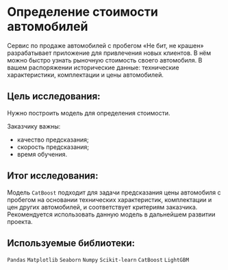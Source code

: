 # Определение стоимости автомобилей

Сервис по продаже автомобилей с пробегом «Не бит, не крашен» разрабатывает приложение для привлечения новых клиентов. В нём можно быстро узнать рыночную стоимость своего автомобиля. В вашем распоряжении исторические данные: технические характеристики, комплектации и цены автомобилей.

## Цель исследования:

Нужно построить модель для определения стоимости.

Заказчику важны:

- качество предсказания;
- скорость предсказания;
- время обучения.

## Итог исследования:

 Модель `CatBoost` подходит для задачи предсказания цены автомобиля с пробегом на основании технических характеристик, комплектации и цен других автомобилей,
 и соответствует критериям заказчика.
 Рекомендуется использовать данную модель в дальнейшем развитии проекта.

## Используемые библиотеки:

`Pandas` `Matplotlib` `Seaborn` `Numpy` `Scikit-learn` `CatBoost` `LightGBM`
